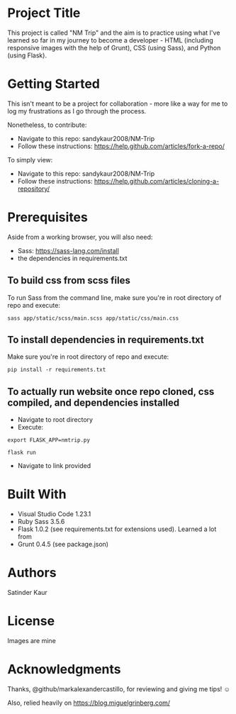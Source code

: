 # Project Title
This project is called "NM Trip" and the aim is to practice using what I've learned so far in my journey to become a developer - HTML (including responsive images with the help of Grunt), CSS (using Sass), and Python (using Flask). 

# Getting Started
This isn't meant to be a project for collaboration - more like a way for me to log my frustrations as I go through the process. 

Nonetheless, to contribute:
- Navigate to this repo: sandykaur2008/NM-Trip
- Follow these instructions: https://help.github.com/articles/fork-a-repo/

To simply view: 
- Navigate to this repo: sandykaur2008/NM-Trip
- Follow these instructions: https://help.github.com/articles/cloning-a-repository/

# Prerequisites
Aside from a working browser, you will also need:

- Sass: https://sass-lang.com/install 
- the dependencies in requirements.txt 

## To build css from scss files

To run Sass from the command line, make sure you're in root directory of repo and execute:

```sass app/static/scss/main.scss app/static/css/main.css```

## To install dependencies in requirements.txt

Make sure you're in root directory of repo and execute:

```pip install -r requirements.txt```

## To actually run website once repo cloned, css compiled, and dependencies installed

- Navigate to root directory
- Execute: 

```export FLASK_APP=nmtrip.py```

```flask run```

- Navigate to link provided 

# Built With
- Visual Studio Code 1.23.1
- Ruby Sass 3.5.6 
- Flask 1.0.2 (see requirements.txt for extensions used). Learned a lot from 
- Grunt 0.4.5 (see package.json)

# Authors
Satinder Kaur 

# License
Images are mine

# Acknowledgments
Thanks, @github/markalexandercastillo, for reviewing and giving me tips! :relaxed: 

Also, relied heavily on https://blog.miguelgrinberg.com/